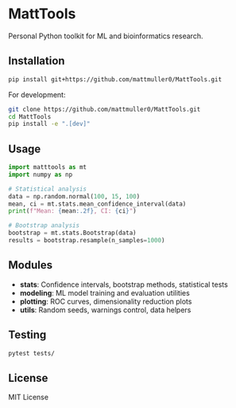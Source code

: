 # MattTools

Personal Python toolkit for ML and bioinformatics research.

## Installation

```bash
pip install git+https://github.com/mattmuller0/MattTools.git
```

For development:
```bash
git clone https://github.com/mattmuller0/MattTools.git
cd MattTools
pip install -e ".[dev]"
```

## Usage

```python
import matttools as mt
import numpy as np

# Statistical analysis
data = np.random.normal(100, 15, 100)
mean, ci = mt.stats.mean_confidence_interval(data)
print(f"Mean: {mean:.2f}, CI: {ci}")

# Bootstrap analysis
bootstrap = mt.stats.Bootstrap(data)
results = bootstrap.resample(n_samples=1000)
```

## Modules

- **stats**: Confidence intervals, bootstrap methods, statistical tests
- **modeling**: ML model training and evaluation utilities
- **plotting**: ROC curves, dimensionality reduction plots
- **utils**: Random seeds, warnings control, data helpers

## Testing

```bash
pytest tests/
```

## License

MIT License
